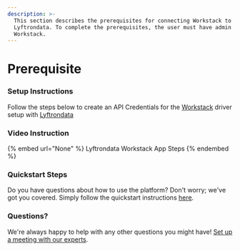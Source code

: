 ```yaml
---
description: >-
  This section describes the prerequisites for connecting Workstack to
  Lyftrondata. To complete the prerequisites, the user must have admin access to
  Workstack.
---
```


# Prerequisite

<mark style="color:blue;"></mark>

### Setup Instructions

Follow the steps below to create an API Credentials for the [Workstack](None) driver setup with [Lyftrondata](https://www.lyftrondata.com)

### Video Instruction

{% embed url="None" %}
Lyftrondata Workstack App Steps
{% endembed %}

### Quickstart Steps

Do you have questions about how to use the platform? Don't worry; we've got you covered. Simply follow the quickstart instructions [here](README.md).

### Questions? <a href="#questions" id="questions"></a>

We're always happy to help with any other questions you might have! [Set up a meeting with our experts](https://www.lyftrondata.com/book-a-meeting/).

